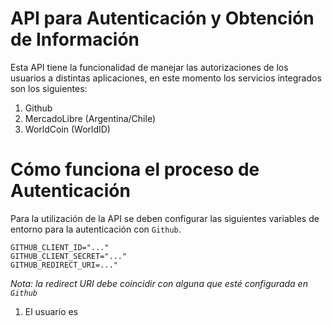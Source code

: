 # API para Autenticación y Obtención de Información

Esta API tiene la funcionalidad de manejar las autorizaciones de los usuarios a distintas aplicaciones, en este momento los servicios integrados son los siguientes:

1. Github
2. MercadoLibre (Argentina/Chile)
3. WorldCoin (WorldID)

# Cómo funciona el proceso de Autenticación

Para la utilización de la API se deben configurar las siguientes variables de entorno para la autenticación con `Github`.

```shell
GITHUB_CLIENT_ID="..."
GITHUB_CLIENT_SECRET="..."
GITHUB_REDIRECT_URI=..."
```

*Nota: la redirect URI debe coincidir con alguna que esté configurada en `Github`*

1. El usuario es 